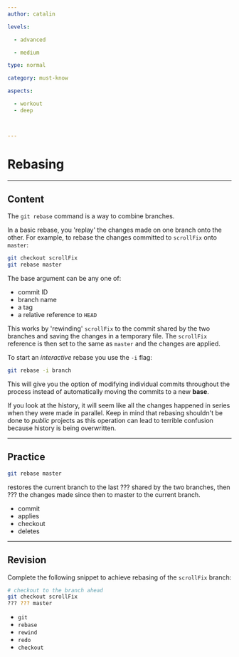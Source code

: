 ```yaml
---
author: catalin

levels:

  - advanced

  - medium

type: normal

category: must-know

aspects:

  - workout
  - deep



---
```


# Rebasing

---
## Content

The `git rebase` command is a way to combine branches.

In a basic rebase, you 'replay' the changes made on one branch onto the other. For example, to rebase the changes committed to `scrollFix` onto `master`:
```bash
git checkout scrollFix
git rebase master
```
The base argument can be any one of:
 - commit ID
 - branch name
 - a tag
 - a relative reference to `HEAD`

This works by 'rewinding' `scrollFix` to the commit shared by the two branches and saving the changes in a temporary file. The `scrollFix` reference is then set to the same as `master` and the changes are applied.

To start an *interactive* rebase you use the `-i` flag:
```bash
git rebase -i branch
```
This will give you the option of modifying individual commits throughout the process instead of automatically moving the commits to a new **base**.

If you look at the history, it will seem like all the changes happened in series when they were made in parallel. Keep in mind that rebasing shouldn't be done to *public* projects as this operation can lead to terrible confusion because history is being overwritten.

---
## Practice

```bash
git rebase master
```
restores the current branch to the last ??? shared by the two branches, then ??? the changes made since then to master to the current branch.

* commit
* applies
* checkout
* deletes

---
## Revision

Complete the following snippet to achieve rebasing of the `scrollFix` branch:
```bash
# checkout to the branch ahead
git checkout scrollFix
??? ??? master
```

* `git`
* `rebase`
* `rewind`
* `redo`
* `checkout`

 
 
